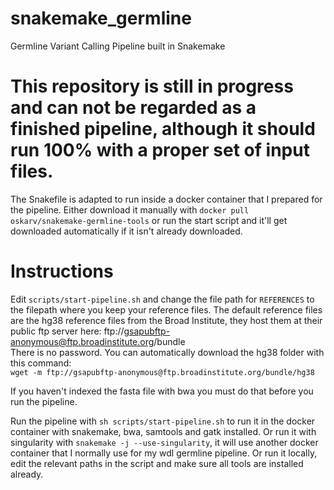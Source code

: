 # snakemake_germline
Germline Variant Calling Pipeline built in Snakemake

# This repository is still in progress and can not be regarded as a finished pipeline, although it should run 100% with a proper set of input files.

The Snakefile is adapted to run inside a docker container that I prepared for the pipeline. Either download it manually with `docker pull oskarv/snakemake-germline-tools`
or run the start script and it'll get downloaded automatically if it isn't already downloaded. 

# Instructions  
Edit `scripts/start-pipeline.sh` and change the file path for `REFERENCES` to the filepath where you keep your reference files. The default reference files 
are the hg38 reference files from the Broad Institute, they host them at their public ftp server here: 
ftp://gsapubftp-anonymous@ftp.broadinstitute.org/bundle  
There is no password. You can automatically download the hg38 folder with this command:  
`wget -m ftp://gsapubftp-anonymous@ftp.broadinstitute.org/bundle/hg38`

If you haven't indexed the fasta file with bwa you must do that before you run the pipeline.  

Run the pipeline with `sh scripts/start-pipeline.sh` to run it in the docker container with snakemake, bwa, samtools and gatk installed.
Or run it with singularity with `snakemake -j --use-singularity`, it will use another docker container that I normally use for my wdl germline pipeline.
Or run it locally, edit the relevant paths in the script and make sure all tools are installed already.
